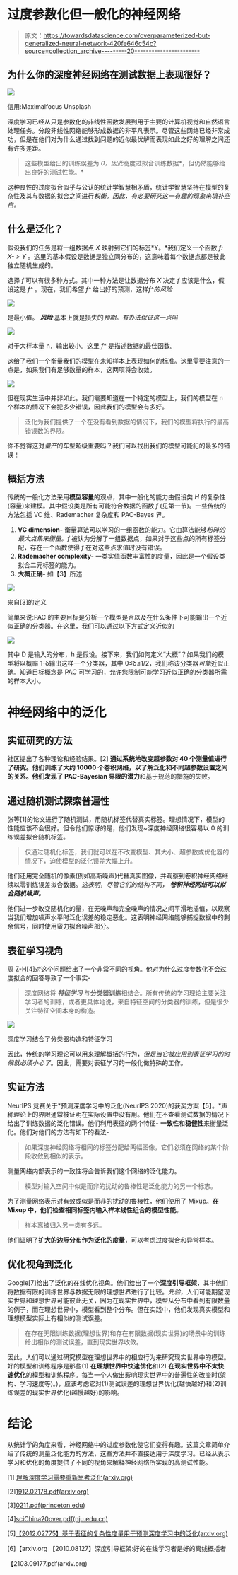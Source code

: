 # 过度参数化但一般化的神经网络

> 原文：<https://towardsdatascience.com/overparameterized-but-generalized-neural-network-420fe646c54c?source=collection_archive---------20----------------------->

## 为什么你的深度神经网络在测试数据上表现很好？

![](img/1d8ba0811c966bd96b5367399eaf7796.png)

信用:Maximalfocus Unsplash

深度学习已经从只是参数化的非线性函数发展到用于主要的计算机视觉和自然语言处理任务。分段非线性网络能够形成数据的非平凡表示。尽管这些网络已经非常成功，但是在他们对为什么通过找到问题的近似最优解而表现如此之好的理解之间还有许多差距。

> 这些模型给出的训练误差为 *0，因此*高度过拟合训练数据*，但仍然能够给出良好的测试性能。*

这种良性的过度拟合似乎与公认的统计学智慧相矛盾，统计学智慧坚持在模型的复杂性及其与数据的拟合之间进行*权衡。因此，有必要研究这一有趣的现象来填补空白。*

## 什么是泛化？

假设我们的任务是将一组数据点 *X* 映射到它们的标签*Y。*我们定义一个函数 *f: X- > Y* 。这里的基本假设是数据是独立同分布的，这意味着每个数据点都是彼此独立随机生成的。

选择 *f* 可以有很多种方式。其中一种方法是让数据分布 *X* 决定 *f* 应该是什么，假设这是 *f^* 。现在，我们希望 *f^* 给出好的预测，这样*f^*的*风险*

![](img/ba761b44fefef753d9c495aa1f1ad46d.png)

是最小值。 ***风险*** 基本上就是损失的*预期。有办法保证这一点吗*

![](img/de21a7e91dac52d16b6a92729d59f52a.png)

对于大样本量 n，输出较小。这里 *f** 是描述数据的最佳函数。

这给了我们一个衡量我们的模型在未知样本上表现如何的标准。这里需要注意的一点是，如果我们有足够数量的样本，这两项将会收敛。

![](img/b33da757cb2e1f167bc4c8ddf8947c9b.png)

但在现实生活中并非如此。我们需要知道在一个特定的模型上，我们的模型在 n 个样本的情况下会犯多少错误，因此我们的模型会有多好。

> 泛化为我们提供了一个在没有看到数据的情况下，我们的模型将执行的最高错误数的界限。

你不觉得这对*量产*的车型超级重要吗？我们可以找出我们的模型可能犯的最多的错误！

## 概括方法

传统的一般化方法采用**模型容量**的观点，其中一般化的能力由假设类 *H* 的复杂性(容量)来建模。其中假设类是所有可能符合数据的函数 *f* (见第一节)。一些传统的方法包括 VC 维、Rademacher 复杂度和 PAC-Bayes 界。

1.  **VC dimension-** 衡量算法可以学习的一组函数的能力。它由算法能够*粉碎的最大点集来衡量。f* 被认为分解了一组数据点，如果对于这些点的所有标签分配，存在一个函数使得 *f* 在对这些点求值时没有错误。
2.  **Rademacher complexity-** 一类实值函数丰富性的度量，因此是一个假设类拟合二元标签的能力。
3.  **大概正确-** 如【3】所述

![](img/e629107a52bbe2708a9976e6c90312d8.png)

来自[3]的定义

简单来说:PAC 的主要目标是分析一个模型是否以及在什么条件下可能输出一个近似正确的分类器。在这里，我们可以通过以下方式定义近似的

![](img/168a282f193e4d49aedfa34ec6bfc95b.png)

其中 D 是输入的分布，h 是假设。接下来，我们如何定义“大概”？如果我们的模型将以概率 1-δ输出这样一个分类器，其中 0≤δ≤1/2，我们称该分类器*可能*近似正确。知道目标概念是 PAC 可学习的，允许您限制可能学习近似正确的分类器所需的样本大小。

# 神经网络中的泛化

## **实证研究的方法**

社区提出了各种理论和经验结果。[2] **通过系统地改变超参数对 40 个测量值进行了研究。**他们训练了大约 10000 个卷积网络，以了解泛化和不同超参数设置之间的关系。他们发现了 PAC-Bayesian 界限的**潜力**和基于规范的措施的失败。

## **通过随机测试探索普遍性**

张等[1]的论文进行了随机测试，用随机标签代替真实标签。理想情况下，模型的性能应该不会很好。但令他们惊讶的是，他们发现~深度神经网络很容易以 0 的训练误差拟合随机标签。

> 仅通过随机化标签，我们就可以在不改变模型、其大小、超参数或优化器的情况下，迫使模型的泛化误差大幅上升。

他们还用完全随机的像素(例如高斯噪声)代替真实图像，并观察到卷积神经网络继续以零训练误差拟合数据。*这表明，尽管它们的结构不同，* ***卷积神经网络可以拟合随机噪声。***

他们进一步改变随机化的量，在无噪声和完全噪声的情况之间平滑地插值，以观察当我们增加噪声水平时泛化误差的稳定恶化。这表明神经网络能够捕捉数据中的剩余信号，同时使用蛮力拟合噪声部分。

## **表征学习视角**

周 Z-H[4]对这个问题给出了一个非常不同的视角。他对为什么过度参数化不会过度拟合的回答导致了一个事实-

> 深度网络将 ***特征学习*** 与**分类器训练**相结合。所有传统的学习理论主要关注学习者的训练，或者更具体地说，来自特征空间的分类器的训练，但是很少关注特征空间本身的构造。

![](img/fad335405a9a92d1205efdc84eb4143a.png)

深度学习结合了分类器构造和特征学习

因此，传统的学习理论可以用来理解概括的行为，*但是当它被应用到表征学习的时候就必须小心了*。因此，需要对表征学习的一般化做特殊的工作。

## **实证方法**

NeurIPS 竞赛关于*预测深度学习中的泛化(NeurIPS 2020)的获奖方案【5】。*声称理论上的界限通常被证明在实际设置中没有用。他们在不查看测试数据的情况下给出了训练数据的泛化错误。他们利用表征的两个特征- **一致性**和**稳健性**来衡量泛化。他们对他们的方法有如下的看法-

> 如果深度神经网络将相同的标签分配给两幅图像，它们必须在网络的某个阶段收敛到相似的表示。

测量网络内部表示的一致性将会告诉我们这个网络的泛化能力。

> 模型对输入空间中似是而非的扰动的鲁棒性是泛化能力的另一个标志。

为了测量网络表示对有效或似是而非的扰动的鲁棒性，他们使用了 Mixup。**在 Mixup 中，他们检查相同标签内输入样本线性组合的模型性能**。

> 样本离被归入另一类有多远。

他们证明了**扩大的边际分布作为泛化的度量**，可以考虑过度拟合和异常样本。

## **优化视角到泛化**

Google[7]给出了泛化的在线优化视角。他们给出了一个**深度引导框架**，其中他们将数据有限的训练世界与数据无限的理想世界进行了比较。*先验*，人们可能期望现实世界和理想世界可能彼此无关，因为在现实世界中，模型从分布中看到有限数量的例子，而在理想世界中，模型看到整个分布。但在实践中，他们发现真实模型和理想模型实际上有相似的测试误差。

> 在存在无限训练数据(理想世界)和存在有限数据(现实世界)的场景中的训练给出相似的测试误差，直到现实世界收敛。

因此，人们可以通过研究模型在理想世界中的相应行为来研究现实世界中的模型。好的模型和训练程序是那些(1) **在理想世界中快速优化**和(2) **在现实世界中不太快速优化**的模型和训练程序。每当一个人做出影响现实世界中的普遍性的改变时(架构、学习速度等)。)，应该考虑它对(1)测试误差的理想世界优化(越快越好)和(2)训练误差的现实世界优化(越慢越好)的影响。

# 结论

从统计学的角度来看，神经网络中的过度参数化使它们变得有趣。这篇文章简单介绍了传统的测量泛化能力的方法，这些方法并不直接适用于深度学习。已经从表示学习和优化的角度提供了不同的视角来解释神经网络所实现的高测试性能。

[1] [理解深度学习需要重新思考泛化(arxiv.org)](http://export.arxiv.org/pdf/1611.03530)

[2][1912.02178.pdf(arxiv.org)](https://arxiv.org/pdf/1912.02178.pdf)

[3][0211.pdf(princeton.edu)](https://www.cs.princeton.edu/courses/archive/spring14/cos511/scribe_notes/0211.pdf)

[4][sciChina20over.pdf(nju.edu.cn)](https://cs.nju.edu.cn/zhouzh/zhouzh.files/publication/sciChina20over.pdf)

[5][【2012.02775】基于表征的复杂性度量用于预测深度学习中的泛化(arxiv.org)](https://arxiv.org/abs/2012.02775#:~:text=Title%3ARepresentation%20Based%20Complexity%20Measures%20for%20Predicting%20Generalization%20in,on%20these%20viewpoints%2C%20such%20as%20norm-based%2C%20PAC%20)

[6]【arxiv.org 【2010.08127】深度引导框架:好的在线学习者是好的离线概括者

【2103.09177.pdf(arxiv.org)